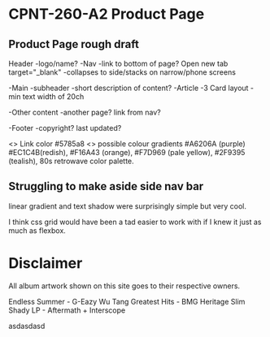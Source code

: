 # CPNT-260-A2 Product Page

## Product Page rough draft

Header
  -logo/name?
  -Nav
    -link to bottom of page? Open new tab target="_blank"
    -collapses to side/stacks on narrow/phone screens

-Main
  -subheader
  -short description of content?
-Article
  -3 Card layout
  -min text width of 20ch

-Other content
  -another page? link from nav?

-Footer
  -copyright? last updated?


<> Link color #5785a8
<> possible colour gradients #A6206A (purple) #EC1C4B(redish), #F16A43 (orange), #F7D969 (pale yellow), #2F9395 (tealish), 80s retrowave color palette.

## Struggling to make aside side nav bar
linear gradient and text shadow were surprisingly simple but very cool.

I think css grid would have been a tad easier to work with if I knew it just as much as flexbox.


# Disclaimer
All album artwork shown on this site goes to their respective owners. 

Endless Summer - G-Eazy
Wu Tang Greatest Hits - BMG Heritage
Slim Shady LP - Aftermath + Interscope

asdasdasd